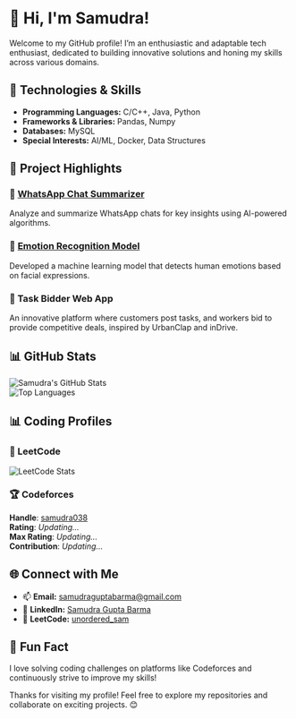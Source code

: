 # 👋 Hi, I'm Samudra!

Welcome to my GitHub profile! I’m an enthusiastic and adaptable tech enthusiast, dedicated to building innovative solutions and honing my skills across various domains.  

## 🔧 Technologies & Skills  
- **Programming Languages:** C/C++, Java, Python  
- **Frameworks & Libraries:** Pandas, Numpy  
- **Databases:** MySQL  
- **Special Interests:** AI/ML, Docker, Data Structures  

## 🌟 Project Highlights  
### 🚀 [WhatsApp Chat Summarizer](https://github.com/samudra-07/whatsapp-chat-summarizer)  
Analyze and summarize WhatsApp chats for key insights using AI-powered algorithms.  

### 🤖 [Emotion Recognition Model](https://github.com/samudra-07/emotion-detection-using-facial-expression)  
Developed a machine learning model that detects human emotions based on facial expressions.  

### 🔧 Task Bidder Web App  
An innovative platform where customers post tasks, and workers bid to provide competitive deals, inspired by UrbanClap and inDrive.  

## 📊 GitHub Stats  
![Samudra's GitHub Stats](https://github-readme-stats.vercel.app/api?username=samudra-07&show_icons=true&theme=radical)  
![Top Languages](https://github-readme-stats.vercel.app/api/top-langs/?username=samudra-07&layout=compact&theme=radical)  

## 📊 Coding Profiles  

### 🧩 LeetCode  
![LeetCode Stats](https://leetcode-stats-api.vercel.app/api?username=unordered_sam&theme=dark)  

### 🏆 Codeforces  
**Handle**: [samudra038](https://codeforces.com/profile/samudra038)  
**Rating**: _Updating..._  
**Max Rating**: _Updating..._  
**Contribution**: _Updating..._  

## 🌐 Connect with Me  
- 📫 **Email:** [samudraguptabarma@gmail.com](mailto:samudraguptabarma@gmail.com)  
- 💼 **LinkedIn:** [Samudra Gupta Barma](https://www.linkedin.com/in/samudragupta-barma-62a118245)  
- 🧩 **LeetCode:** [unordered_sam](https://leetcode.com/unordered_sam)  

## 📌 Fun Fact  
I love solving coding challenges on platforms like Codeforces and continuously strive to improve my skills!  

Thanks for visiting my profile! Feel free to explore my repositories and collaborate on exciting projects. 😊
